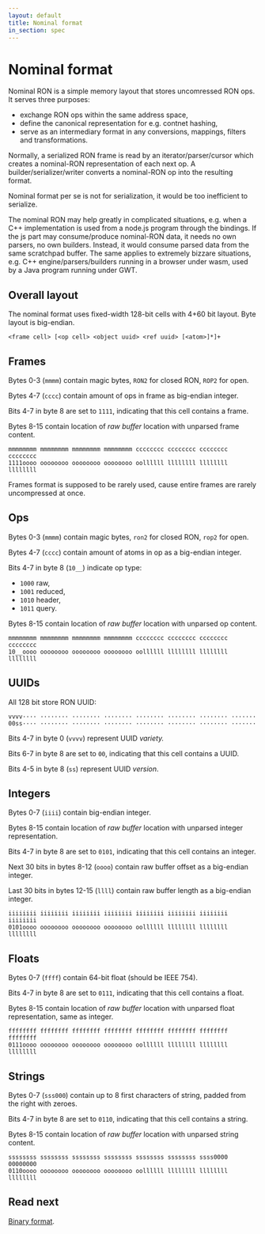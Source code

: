 ```yaml
---
layout: default
title: Nominal format
in_section: spec
---
```


# Nominal format

Nominal RON is a simple memory layout that stores uncomressed RON ops. It serves three purposes:

- exchange RON ops within the same address space,
- define the canonical representation for e.g. contnet hashing,
- serve as an intermediary format in any conversions, mappings, filters and transformations.

Normally, a serialized RON frame is read by an iterator/parser/cursor which creates a nominal-RON representation of each next op. A builder/serializer/writer converts a nominal-RON op into the resulting format.

Nominal format per se is not for serialization, it would be too inefficient to serialize.

The nominal RON may help greatly in complicated situations, e.g. when a C++ implementation is used from a node.js program through the bindings. If the js part may consume/produce nominal-RON data, it needs no own parsers, no own builders. Instead, it would consume parsed data from the same scratchpad buffer. The same applies to extremely bizzare situations, e.g. C++ engine/parsers/builders running in a browser under wasm, used by a Java program running under GWT.

## Overall layout

The nominal format uses fixed-width 128-bit cells with 4+60 bit layout. Byte layout is big-endian.

```
<frame cell> [<op cell> <object uuid> <ref uuid> [<atom>]*]+
```

## Frames

Bytes 0-3 (`mmmm`) contain magic bytes, `RON2` for closed RON, `ROP2` for open.

Bytes 4-7 (`cccc`) contain amount of ops in frame as big-endian integer.

Bits 4-7 in byte 8 are set to `1111`, indicating that this cell contains a frame.

Bytes 8-15 contain location of *raw buffer* location with unparsed frame content.

```
mmmmmmmm mmmmmmmm mmmmmmmm mmmmmmmm cccccccc cccccccc cccccccc cccccccc
1111oooo oooooooo oooooooo oooooooo oollllll llllllll llllllll llllllll
```

Frames format is supposed to be rarely used, cause entire frames are rarely uncompressed at once.

## Ops

Bytes 0-3 (`mmmm`) contain magic bytes, `ron2` for closed RON, `rop2` for open.

Bytes 4-7 (`cccc`) contain amount of atoms in op as a big-endian integer.

Bits 4-7 in byte 8 (`10__`) indicate op type:

- `1000` raw,
- `1001` reduced,
- `1010` header,
- `1011` query.

Bytes 8-15 contain location of *raw buffer* location with unparsed op content.

```
mmmmmmmm mmmmmmmm mmmmmmmm mmmmmmmm cccccccc cccccccc cccccccc cccccccc
10__oooo oooooooo oooooooo oooooooo oollllll llllllll llllllll llllllll
```

## UUIDs

All 128 bit store RON UUID:

```
vvvv···· ········ ········ ········ ········ ········ ········ ·······
00ss···· ········ ········ ········ ········ ········ ········ ·······
```

Bits 4-7 in byte 0 (`vvvv`) represent UUID *variety.*

Bits 6-7 in byte 8 are set to `00`, indicating that this cell contains a UUID.

Bits 4-5 in byte 8 (`ss`) represent UUID *version*.

## Integers

Bytes 0-7 (`iiii`) contain big-endian integer.

Bytes 8-15 contain location of *raw buffer* location with unparsed integer representation.

Bits 4-7 in byte 8 are set to `0101`, indicating that this cell contains an integer.

Next 30 bits in bytes 8-12 (`oooo`) contain raw buffer offset as a big-endian integer.

Last 30 bits in bytes 12-15 (`llll`) contain raw buffer length as a big-endian integer.

```
iiiiiiii iiiiiiii iiiiiiii iiiiiiii iiiiiiii iiiiiiii iiiiiiii iiiiiiii
0101oooo oooooooo oooooooo oooooooo oollllll llllllll llllllll llllllll
```

## Floats

Bytes 0-7 (`ffff`) contain 64-bit float (should be IEEE 754).

Bits 4-7 in byte 8 are set to `0111`, indicating that this cell contains a float.

Bytes 8-15 contain location of *raw buffer* location with unparsed float representation, same as integer.

```
ffffffff ffffffff ffffffff ffffffff ffffffff ffffffff ffffffff ffffffff
0111oooo oooooooo oooooooo oooooooo oollllll llllllll llllllll llllllll
```

## Strings

Bytes 0-7 (`sss000`) contain up to 8 first characters of string, padded from the right with zeroes.

Bits 4-7 in byte 8 are set to `0110`, indicating that this cell contains a string.

Bytes 8-15 contain location of *raw buffer* location with unparsed string content.

```
ssssssss ssssssss ssssssss ssssssss ssssssss ssssssss ssss0000 00000000
0110oooo oooooooo oooooooo oooooooo oollllll llllllll llllllll llllllll
```

## Read next

[Binary format](../binary/).